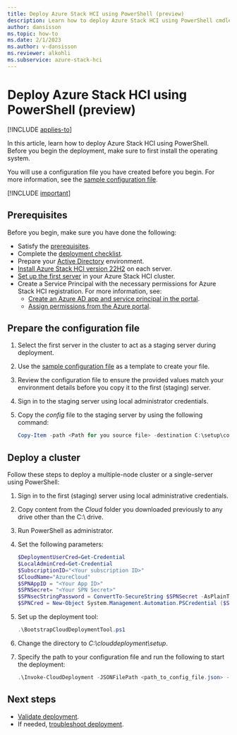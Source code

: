 ```yaml
---
title: Deploy Azure Stack HCI using PowerShell (preview) 
description: Learn how to deploy Azure Stack HCI using PowerShell cmdlets (preview).
author: dansisson
ms.topic: how-to
ms.date: 2/1/2023
ms.author: v-dansisson
ms.reviewer: alkohli
ms.subservice: azure-stack-hci
---
```


# Deploy Azure Stack HCI using PowerShell (preview)

[!INCLUDE [applies-to](../../includes/hci-applies-to-supplemental-package.md)]

In this article, learn how to deploy Azure Stack HCI using PowerShell. Before you begin the deployment, make sure to first install the operating system.

You will use a configuration file you have created before you begin. For more information, see the [sample configuration file](deployment-tool-existing-file.md).

[!INCLUDE [important](../../includes/hci-preview.md)]

## Prerequisites

Before you begin, make sure you have done the following:

- Satisfy the [prerequisites](deployment-tool-prerequisites.md).
- Complete the [deployment checklist](deployment-tool-checklist.md).
- Prepare your [Active Directory](deployment-tool-active-directory.md) environment.
- [Install Azure Stack HCI version 22H2](deployment-tool-install-os.md) on each server.
- [Set up the first server](deployment-tool-set-up-first-server.md) in your Azure Stack HCI cluster.
- Create a Service Principal with the necessary permissions for Azure Stack HCI registration. For more information, see:
    - [Create an Azure AD app and service principal in the portal](/azure/active-directory/develop/howto-create-service-principal-portal).
    - [Assign permissions from the Azure portal](./register-with-azure.md#assign-permissions-from-azure-portal).

## Prepare the configuration file

1. Select the first server in the cluster to act as a staging server during deployment.

1. Use the [sample configuration file](deployment-tool-existing-file.md) as a template to create your file.

1. Review the configuration file to ensure the provided values match your environment details before you copy it to the first (staging) server.

1. Sign in to the staging server using local administrator credentials.

1. Copy the *config* file to the staging server by using the following command:

    ```powershell
    Copy-Item -path <Path for you source file> -destination C:\setup\config.json
    ```

## Deploy a cluster

Follow these steps to deploy a multiple-node cluster or a single-server using PowerShell:

1. Sign in to the first (staging) server using local administrative credentials.

1. Copy content from the *Cloud* folder you downloaded previously to any drive other than the C:\ drive.

1. Run PowerShell as administrator.

1. Set the following parameters:

    ```powershell
    $DeploymentUserCred=Get-Credential
    $LocalAdminCred=Get-Credential
    $SubscriptionID="<Your subscription ID>"
    $CloudName="AzureCloud"   
    $SPNAppID = "<Your App ID>"
    $SPNSecret= "<Your SPN Secret>"
    $SPNsecStringPassword = ConvertTo-SecureString $SPNSecret -AsPlainText -Force
    $SPNCred = New-Object System.Management.Automation.PSCredential ($SPNAppID, $SPNsecStringPassword)
    ```

1. Set up the deployment tool:

    ```powershell
    .\BootstrapCloudDeploymentTool.ps1
    ```

1. Change the directory to *C:\clouddeployment\setup*.

1. Specify the path to your configuration file and run the following to start the deployment:

    ```powershell
    .\Invoke-CloudDeployment -JSONFilePath <path_to_config_file.json> -DeploymentUserCredential  $DeploymentUserCred  -LocalAdminCredential -$LocalAdminCred -RegistrationSPCredential $SPNCred -RegistrationCloudName $CloudName -RegistrationSubscriptionID $SubscriptionID
    ```

## Next steps

- [Validate deployment](deployment-tool-validate.md).
- If needed, [troubleshoot deployment](deployment-tool-troubleshoot.md).